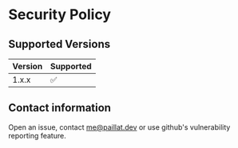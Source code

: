 # Security Policy

## Supported Versions

| Version | Supported          |
| ------- | ------------------ |
| 1.x.x   | :white_check_mark: |

## Contact information

Open an issue, contact me@paillat.dev or use github's vulnerability reporting feature.
